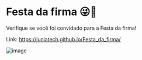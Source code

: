 # Festa da firma 😜🎉

Verifique se você foi convidado para a Festa da firma! 

Link: https://juniatech.github.io/Festa_da_firma/ 

![image](https://user-images.githubusercontent.com/95503135/188047275-608c3ce2-a1cb-45d8-94a8-fc8fb2280e41.png)

